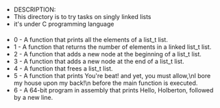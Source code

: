 ###
* DESCRIPTION:
* This directory is to try tasks on singly linked lists
* it's under C programming language
####
* 0 - A function that prints all the elements of a list_t list.
* 1 - A function that returns the number of elements in a linked list_t list.
* 2 - A function that adds a new node at the beginning of a list_t list.
* 3 - A function that adds a new node at the end of a list_t list.
* 4 - A function that frees a list_t list.
* 5 - A function that prints You're beat! and yet, you must allow,\nI bore my house upon my back!\n before the main function is executed.
* 6 - A 64-bit program in assembly that prints Hello, Holberton, followed by a new line.
